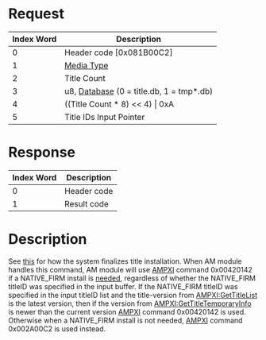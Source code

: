 # Request

| Index Word | Description                                                            |
|------------|------------------------------------------------------------------------|
| 0          | Header code \[0x081B00C2\]                                             |
| 1          | [Media Type](Filesystem_services#MediaType "wikilink")                 |
| 2          | Title Count                                                            |
| 3          | u8, [Database](Title_Database "wikilink") (0 = title.db, 1 = tmp\*.db) |
| 4          | ((Title Count \* 8) \<\< 4) \| 0xA                                     |
| 5          | Title IDs Input Pointer                                                |

# Response

| Index Word | Description |
|------------|-------------|
| 0          | Header code |
| 1          | Result code |

# Description

See [this](Title_Data_Structure "wikilink") for how the system finalizes
title installation. When AM module handles this command, AM module will
use [AMPXI](Application_Manager_Services_PXI "wikilink") command
0x00420142 if a NATIVE_FIRM install is
[needed](AM:UpdateFirmwareAuto "wikilink"), regardless of whether the
NATIVE_FIRM titleID was specified in the input buffer. If the
NATIVE_FIRM titleID was specified in the input titleID list and the
title-version from [AMPXI:GetTitleList](AMPXI:GetTitleList "wikilink")
is the latest version, then if the version from
[AMPXI:GetTitleTemporaryInfo](AMPXI:GetTitleTemporaryInfo "wikilink") is
newer than the current version
[AMPXI](Application_Manager_Services_PXI "wikilink") command 0x00420142
is used. Otherwise when a NATIVE_FIRM install is not needed,
[AMPXI](Application_Manager_Services_PXI "wikilink") command 0x002A00C2
is used instead.